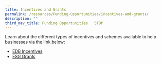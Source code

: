```yaml
---
title: Incentives and Grants
permalink: /resources/Funding-Opportunities/incentives-and-grants/
description: ""
third_nav_title: Funding Opportunities   STDP
---
```



Learn about the different types of incentives and schemes available to help businesses via the link below: 

- [EDB Incentives](https://www.edb.gov.sg/en/how-we-help/incentives-and-schemes.html)
- [ESG Grants](https://www.enterprisesg.gov.sg/financial-assistance/grants)